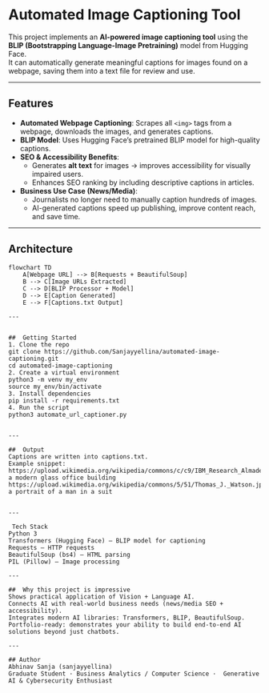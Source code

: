 # Automated Image Captioning Tool

This project implements an **AI-powered image captioning tool** using the **BLIP (Bootstrapping Language-Image Pretraining)** model from Hugging Face.  
It can automatically generate meaningful captions for images found on a webpage, saving them into a text file for review and use.  

---

##  Features
- **Automated Webpage Captioning**: Scrapes all `<img>` tags from a webpage, downloads the images, and generates captions.
- **BLIP Model**: Uses Hugging Face’s pretrained BLIP model for high-quality captions.
- **SEO & Accessibility Benefits**:
  - Generates **alt text** for images → improves accessibility for visually impaired users.
  - Enhances SEO ranking by including descriptive captions in articles.
- **Business Use Case (News/Media)**:
  - Journalists no longer need to manually caption hundreds of images.
  - AI-generated captions speed up publishing, improve content reach, and save time.

---

##  Architecture

```mermaid
flowchart TD
    A[Webpage URL] --> B[Requests + BeautifulSoup]
    B --> C[Image URLs Extracted]
    C --> D[BLIP Processor + Model]
    D --> E[Caption Generated]
    E --> F[Captions.txt Output]

---


##  Getting Started
1. Clone the repo
git clone https://github.com/Sanjayyellina/automated-image-captioning.git
cd automated-image-captioning
2. Create a virtual environment
python3 -m venv my_env
source my_env/bin/activate
3. Install dependencies
pip install -r requirements.txt
4. Run the script
python3 automate_url_captioner.py


---

##  Output
Captions are written into captions.txt.
Example snippet:
https://upload.wikimedia.org/wikipedia/commons/c/c9/IBM_Research_Almaden.jpg: a modern glass office building
https://upload.wikimedia.org/wikipedia/commons/5/51/Thomas_J._Watson.jpg: a portrait of a man in a suit


---

 Tech Stack
Python 3
Transformers (Hugging Face) — BLIP model for captioning
Requests — HTTP requests
BeautifulSoup (bs4) — HTML parsing
PIL (Pillow) — Image processing

---

##  Why this project is impressive
Shows practical application of Vision + Language AI.
Connects AI with real-world business needs (news/media SEO + accessibility).
Integrates modern AI libraries: Transformers, BLIP, BeautifulSoup.
Portfolio-ready: demonstrates your ability to build end-to-end AI solutions beyond just chatbots.

---

## Author
Abhinav Sanja (sanjayyellina)
Graduate Student · Business Analytics / Computer Science ·  Generative AI & Cybersecurity Enthusiast
